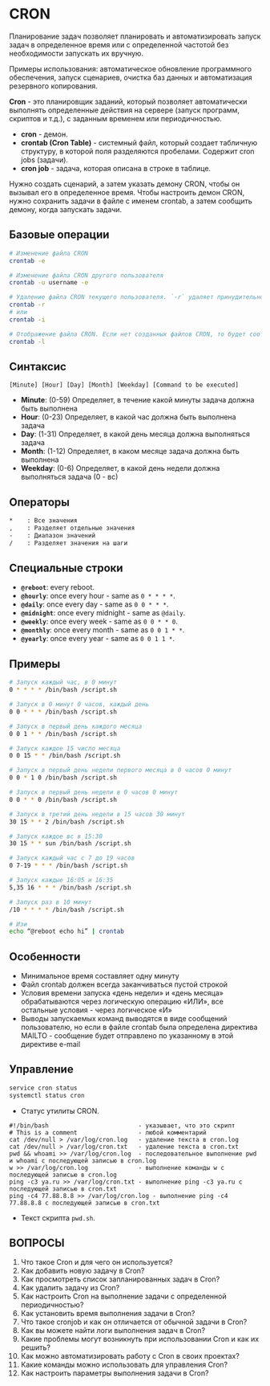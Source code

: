 # CRON

Планирование задач позволяет планировать и автоматизировать запуск задач в определенное время или с определенной частотой без необходимости запускать их вручную.

Примеры использования: автоматическое обновление программного обеспечения, запуск сценариев, очистка баз данных и автоматизация резервного копирования.

**Cron** - это планировщик заданий, который позволяет автоматически выполнять определенные действия на сервере (запуск программ, скриптов и т.д.), с заданным временем или периодичностью.

- **cron** - демон.
- **crontab (Cron Table)** - системный файл, который создает табличную структуру, в которой поля разделяются пробелами. Содержит cron jobs (задачи).
- **cron job** - задача, которая описана в строке в таблице.

Нужно создать сценарий, а затем указать демону CRON, чтобы он вызывал его в определенное время. Чтобы настроить демон CRON, нужно сохранить задачи в файле с именем crontab, а затем сообщить демону, когда запускать задачи.

## Базовые операции

```bash
# Изменение файла CRON
crontab -e

# Изменение файла CRON другого пользователя
crontab -u username -e

# Удаление файла CRON текущего пользователя. `-r` удаляет принудительно, `-i` спрашивает подтверждение
crontab -r
# или
crontab -i

# Отображение файла CRON. Если нет созданных файлов CRON, то будет соответствующий вывод
crontab -l
```

## Синтаксис

```
[Minute] [Hour] [Day] [Month] [Weekday] [Command to be executed]
```

- __Minute__: (0-59) Определяет, в течение какой минуты задача должна быть выполнена
- __Hour__: (0-23) Определяет, в какой час должна быть выполнена задача
- __Day__: (1-31) Определяет, в какой день месяца должна выполняться задача
- __Month__: (1-12) Определяет, в каком месяце задача должна быть выполнена
- __Weekday__: (0-6) Определяет, в какой день недели должна выполняться задача (0 - вс)

## Операторы

```bash
*    : Все значения
,    : Разделяет отдельные значения
-    : Диапазон значений
/    : Разделяет значения на шаги
```

## Специальные строки

- __`@reboot`__: every reboot.
- __`@hourly`__: once every hour - same as `0 * * * *`.
- __`@daily`__: once every day - same as `0 0 * * *`.
- __`@midnight`__: once every midnight - same as `@daily`.
- __`@weekly`__: once every week - same as `0 0 * * 0`.
- __`@monthly`__: once every month - same as `0 0 1 * *`.
- __`@yearly`__: once every year - same as `0 0 1 1 *`.

## Примеры

```bash
# Запуск каждый час, в 0 минут
0 * * * * /bin/bash /script.sh

# Запуск в 0 минут 0 часов, каждый день
0 0 * * * /bin/bash /script.sh

# Запуск в первый день каждого месяца
0 0 1 * * /bin/bash /script.sh

# Запуск каждое 15 число месяца
0 0 15 * * /bin/bash /script.sh

# Запуск в первый день недели первого месяца в 0 часов 0 минут
0 0 * 1 0 /bin/bash /script.sh

# Запуск в первый день недели в 0 часов 0 минут
0 0 * * 0 /bin/bash /script.sh

# Запуск в третий день недели в 15 часов 30 минут
30 15 * * 2 /bin/bash /script.sh

# Запуск каждое вс в 15:30
30 15 * * sun /bin/bash /script.sh

# Запуск каждый час с 7 до 19 часов
0 7-19 * * * /bin/bash /script.sh

# Запуск каждые 16:05 и 16:35
5,35 16 * * * /bin/bash /script.sh

# Запуск раз в 10 минут
/10 * * * * /bin/bash /script.sh

# Изи
echo “@reboot echo hi” | crontab
```

## Особенности

- Минимальное время составляет одну минуту
- Файл crontab должен всегда заканчиваться пустой строкой
- Условия времени запуска «день недели» и «день месяца» обрабатываются через логическую операцию «ИЛИ», все остальные условия - через логическое «И»
- Выводы запускаемых команд выводятся в виде сообщений пользователю, но если в файле crontab была определена директива MAILTO - сообщение будет отправлено по указанному в этой директиве e-mail

## Управление

```bash
service cron status
systemctl status cron
```
- Статус утилиты CRON.

```
#!/bin/bash                         - указывает, что это скрипт
# This is a comment                 - любой комментарий
cat /dev/null > /var/log/cron.log   - удаление текста в cron.log
cat /dev/null > /var/log/cron.txt   - удаление текста в cron.txt
pwd && whoami >> /var/log/cron.log  - последовательное выполнение pwd и whoami с последующей записью в cron.log
w >> /var/log/cron.log              - выполнение команды w с последующей записью в cron.log
ping -c3 ya.ru >> /var/log/cron.txt - выполнение ping -c3 ya.ru с последующей записью в cron.txt
ping -c4 77.88.8.8 >> /var/log/cron.log - выполнение ping -c4 77.88.8.8 с последующей записью в cron.txt
```
- Текст скрипта `pwd.sh`.

## ВОПРОСЫ

1. Что такое Cron и для чего он используется?
2. Как добавить новую задачу в Cron?
3. Как просмотреть список запланированных задач в Cron?
4. Как удалить задачу из Cron?
5. Как настроить Cron на выполнение задачи с определенной периодичностью?
6. Как установить время выполнения задачи в Cron?
7. Что такое cronjob и как он отличается от обычной задачи в Cron?
8. Как вы можете найти логи выполнения задач в Cron?
9. Какие проблемы могут возникнуть при использовании Cron и как их решить?
10. Как можно автоматизировать работу с Cron в своих проектах?
11. Какие команды можно использовать для управления Cron?        
12. Как настроить параметры выполнения задачи в Cron?
